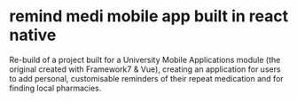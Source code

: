 # remind medi mobile app built in react native

Re-build of a project built for a University Mobile Applications module (the original created with Framework7 & Vue), creating an application for users to add personal, customisable reminders of their repeat medication and for finding local pharmacies.
